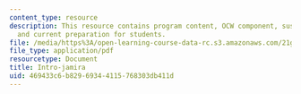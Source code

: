 ```yaml
---
content_type: resource
description: This resource contains program content, OCW component, sustainability,
  and current preparation for students.
file: /media/https%3A/open-learning-course-data-rc.s3.amazonaws.com/21g-034-media-education-and-the-marketplace-fall-2005/469433c6b82969344115768303db411d_MIT21G_034F05_ireactmat.pdf
file_type: application/pdf
resourcetype: Document
title: Intro-jamira
uid: 469433c6-b829-6934-4115-768303db411d
---
```

